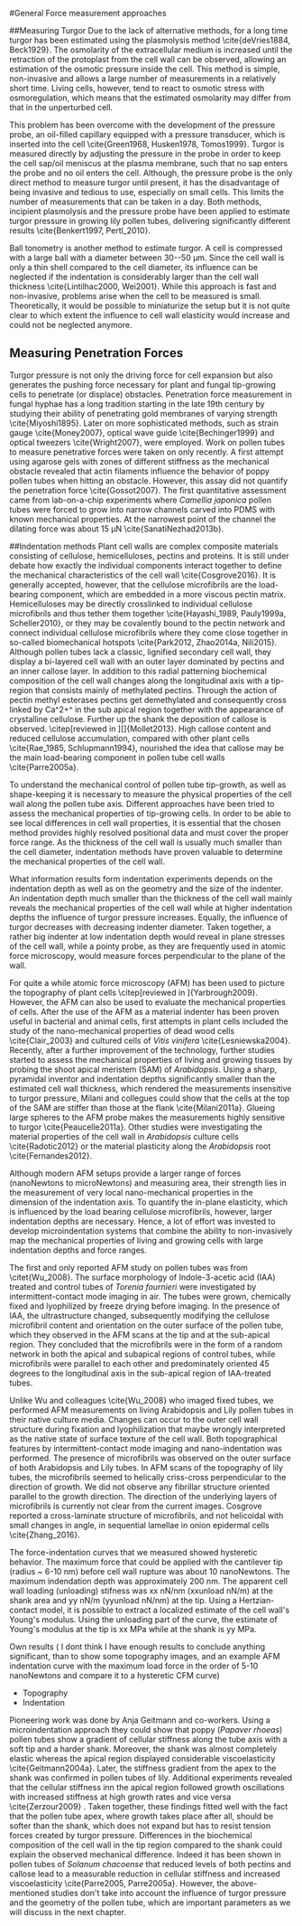 #General Force measurement approaches

##Measuring Turgor
Due to the lack of alternative methods, for a long time turgor has been estimated using the plasmolysis method \cite{deVries1884, Beck1929}. The osmolarity of the extracellular medium is increased until the retraction of the protoplast from the cell wall can be observed, allowing an estimation of the osmotic pressure inside the cell. This method is simple, non-invasive and allows a large number of measurements in a relatively short time. Living cells, however, tend to react to osmotic stress with osmoregulation, which means that the estimated osmolarity may differ from that in the unperturbed cell.

This problem has been overcome with the development of the pressure probe, an oil-filled capillary equipped with a pressure transducer, which is inserted into the cell \cite{Green1968, Husken1978, Tomos1999}. Turgor is measured directly by adjusting the pressure in the probe in order to keep the cell sap/oil meniscus at the plasma membrane, such that no sap enters the probe and no oil enters the cell. Although, the pressure probe  is the only direct method to measure turgor until present, it has the disadvantage of being invasive and tedious to use, especially on small cells. This limits the number of measurements that can be taken in a day. Both methods, incipient plasmolysis and the pressure probe have been applied to estimate turgor pressure in growing lily pollen tubes, delivering significantly different results \cite{Benkert1997, Pertl_2010}.


Ball tonometry is another method to estimate turgor. A cell is compressed with a large ball with a diameter between 30--50 µm. Since the cell wall is only a thin shell compared to the cell diameter, its influence can be neglected if the indentation is considerably larger than the cell wall thickness \cite{Lintilhac2000, Wei2001}. While this approach is fast and non-invasive, problems arise when the cell to be measured is small. Theoretically, it would be possible to miniaturize the setup but it is not quite clear to which extent the influence to cell wall elasticity would increase and could not be neglected anymore.

## Measuring Penetration Forces ##

Turgor pressure is not only the driving force for cell expansion but also generates the pushing force necessary for plant and fungal tip-growing cells to penetrate (or displace) obstacles. Penetration force measurement in fungal hyphae has a long tradition starting in the late 19th century by studying their ability of penetrating gold membranes of varying strength \cite{Miyoshi1895}. Later on more sophisticated methods, such as strain gauge \cite{Money2007}, optical wave guide \cite{Bechinger1999} and optical tweezers \cite{Wright2007}, were employed. Work on pollen tubes to measure penetrative forces were taken on only recently. A first attempt using agarose gels with zones of different stiffness as the mechanical obstacle revealed that actin filaments influence the behavior of poppy pollen tubes when hitting an obstacle. However, this assay did not quantify the penetration force \cite{Gossot2007}. The first quantitative assessment came from lab-on-a-chip experiments where *Camellia japonica* pollen tubes were forced to grow into narrow channels carved into PDMS with known mechanical properties. At the narrowest point of the channel the dilating force was about 15 µN \cite{SanatiNezhad2013b}.


##Indentation methods
Plant cell walls are complex composite materials consisting of cellulose, hemicelluloses, pectins and proteins. It is still under debate how exactly the individual components interact together to define the mechanical characteristics of the cell wall \cite{Cosgrove2016}. It is generally accepted, however, that the cellulose microfibrils are the load-bearing component, which are embedded in a more viscous pectin matrix. Hemicelluloses may be directly crosslinked to individual cellulose microfibrils and thus tether them together \cite{Hayashi_1989, Pauly1999a, Scheller2010}, or they may be covalently bound to the pectin network and connect individual cellulose microfibrils where they come close together in so-called biomechanical hotspots \cite{Park2012, Zhao2014a, Nili2015}. Although pollen tubes lack a classic, lignified secondary cell wall, they display a bi-layered cell wall with an outer layer dominated by pectins and an inner callose layer. In addition to this radial patterning biochemical composition of the cell wall changes along the longitudinal axis with a tip-region that consists mainly of methylated pectins. Through the action of pectin methyl esterases pectins get demethylated and consequently cross linked by Ca^2+^ in the sub apical region together with the appearance of crystalline cellulose. Further up the shank the deposition of callose is observed.  \citep[reviewed in ][]{Mollet2013}. High callose content and reduced cellulose accumulation, compared with other plant cells \cite{Rae_1985, Schlupmann1994}, nourished the idea that callose may be the main load-bearing component in pollen tube cell walls \cite{Parre2005a}.

To understand the mechanical control of pollen tube tip-growth, as well as shape-keeping it is necessary to measure the physical properties of the cell wall along the pollen tube axis. Different approaches have been tried to assess the mechanical properties of tip-growing cells. In order to be able to see local differences in cell wall properties, it is essential that the chosen method provides highly resolved positional data and must cover the proper force range. As the thickness of the cell wall is usually much smaller than the cell diameter, indentation methods have proven valuable to determine the mechanical properties of the cell wall.

What information results form indentation experiments depends on the  indentation depth as well as on the geometry and the size of the indenter. An indentation depth much smaller than the thickness of the cell wall mainly reveals the mechanical properties of the cell wall while at higher indentation depths the influence of turgor pressure increases. Equally, the influence of turgor decreases with decreasing indenter diameter. Taken together, a rather big indenter at low indentation depth would reveal in plane stresses of the cell wall, while a pointy probe, as they are frequently used in atomic force microscopy, would measure forces perpendicular to the plane of the wall.

For quite a while atomic force microscopy (AFM) has been used to picture the topography of plant cells \citep[reviewed in ]{Yarbrough2009}. However, the AFM can also be used to evaluate the mechanical properties of cells. After the use of the AFM as a material indenter has been proven useful in bacterial and animal cells, first attempts in plant cells included the study of the nano-mechanical properties of dead wood cells \cite{Clair_2003} and cultured cells of *Vitis vinifera* \cite{Lesniewska2004}. Recently, after a further improvement of the technology, further studies started to assess the mechanical properties of living and growing tissues by probing the shoot apical meristem (SAM) of *Arabidopsis*. Using a sharp, pyramidal inventor and indentation depths significantly smaller than the estimated cell wall thickness, which rendered the measurements insensitive to turgor pressure, Milani and collegues could show that the cells at the top of the SAM are stiffer than those at the flank \cite{Milani2011a}. Glueing large spheres to the AFM probe makes the measurements highly sensitive to turgor \cite{Peaucelle2011a}. Other studies were investigating the material properties of the cell wall in *Arabidopsis* culture cells \cite{Radotic2012} or the material plasticity along the *Arabidopsis* root \cite{Fernandes2012}.

Although modern AFM setups provide a larger range of forces (nanoNewtons to microNewtons) and measuring area, their strength lies in the measurement of very local nano-mechanical properties in the dimension of the indentation axis. To quantify the in-plane elasticity, which is influenced by the load bearing cellulose microfibrils, however, larger indentation depths are necessary. Hence, a lot of effort was invested to develop microindentation systems that combine the ability to non-invasively map the mechanical properties of living and growing cells with large indentation depths and force ranges.

The first and only reported AFM study on pollen tubes was from \citet{Wu_2008}. The surface morphology of Indole-3-acetic acid (IAA) treated and control tubes of _Torenia fournieri_ were investigated by intermittent-contact mode imaging in air. The tubes were grown, chemically fixed and lyophilized by freeze drying before imaging. In the presence of IAA, the ultrastructure changed, subsequently modifying the cellulose microfibril content and orientation on the outer surface of the pollen tube, which they observed in the AFM scans at the tip and at the sub-apical region. They concluded that the microfibrils were in the form of a random network in both the apical and subapical regions of control tubes, while microfibrils were parallel to each other and predominately oriented 45 degrees to the longitudinal axis in the sub-apical region of IAA-treated tubes. 

Unlike Wu and colleagues \cite{Wu_2008} who imaged fixed tubes, we performed AFM measurements on living Arabidopsis and Lily pollen tubes in their native culture media. Changes can occur to the outer cell wall structure during fixation and lyophilization that maybe wrongly interpreted as the native state of surface texture of the cell wall. Both topographical features by intermittent-contact mode imaging and nano-indentation was performed. The presence of microfibrils was observed on the outer surface of both Arabidopsis and Lily tubes. In AFM scans of the topography of lily tubes, the microfibrils seemed to helically criss-cross perpendicular to the direction of growth. We did not observe any fibrillar structure oriented parallel to the growth direction. The direction of the underlying layers of microfibrils is currently not clear from the current images. Cosgrove reported a cross-laminate structure of microfibrils, and not helicoidal with small changes in angle, in sequential lamellae in onion epidermal cells \cite{Zhang_2016}. 

The force-indentation curves that we measured showed hysteretic behavior. The maximum force that could be applied with the cantilever tip (radius ~ 6-10 nm) before cell wall rupture was about 10 nanoNewtons. The maximum indendation depth was approximately 200 nm. The apparent cell wall loading (unloading) stifness was xx nN/nm (xxunload nN/m) at the shank area and yy nN/m (yyunload nN/nm) at the tip. Using a Hertzian-contact model, it is possible to extract a localized estimate of the cell wall's Young's modulus. Using the unloading part of the curve, the estimate of Young's modulus at the tip is xx MPa while at the shank is yy MPa.  

Own results ( I dont think I have enough results to conclude anything significant, than to show some topography images, and an example AFM indentation curve with the maximum load force in the order of 5-10 nanoNewtons and compare it to a hysteretic CFM curve)
- Topography 
- Indentation

Pioneering work was done by Anja Geitmann and co-workers. Using a microindentation approach they could show that poppy (*Papaver rhoeas*) pollen tubes show a gradient of cellular stiffness along the tube axis with a soft tip and a harder shank. Moreover, the shank was almost completely elastic whereas the apical region displayed considerable viscoelasticity \cite{Geitmann2004a}. Later, the stiffness gradient from the apex to the shank was confirmed in pollen tubes of lily. Additional experiments revealed that the cellular stiffness inn the apical region followed growth oscillations with increased stiffness at high growth rates and vice versa \cite{Zerzour2009} . Taken together, these findings fitted well with the fact that the pollen tube apex, where growth takes place after all, should be softer than the shank, which does not expand but has to resist tension forces created by turgor pressure. Differences in the biochemical composition of the cell wall in the tip region compared to the shank could explain the observed mechanical difference. Indeed it has been shown in pollen tubes of *Solanum chacoense* that reduced levels of both pectins and callose lead to a measurable reduction in cellular stiffness and increased viscoelasticity \cite{Parre2005, Parre2005a}. However, the above-mentioned studies don't take into account the influence of turgor pressure and the geometry of the pollen tube, which are important parameters as we will discuss in the next chapter.
